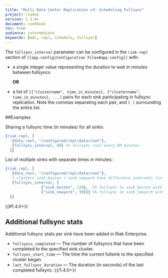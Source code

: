 ```yaml
---
title: "Multi Data Center Replication v3: Scheduling Fullsync"
project: riakee
version: 1.3.0+
document: cookbook
toc: true
audience: intermediate
keywords: [mdc, repl, schedule, fullsync]
---
```


The `fullsync_interval` parameter can be configured in the `riak-repl` section of `[[app.config|Configuration Files#app.config]]` with:

* a single integer value representing the duration to wait *in minutes* between fullsyncs

    **OR**


* a list of `[{"clustername", time_in_minutes}, {"clustername", time_in_minutes}, ...]` pairs for each sink participating in fullsync replication. Note the commas separating each pair, and `[ ]` surrounding the entire list.

##Examples

Sharing a fullsync time (in minutes) for all sinks:

```erlang
{riak_repl, [
   {data_root, "/configured/repl/data/root"},
   {fullsync_interval, 90} %% fullsync runs every 90 minutes
  ]}
```

List of multiple sinks with separate times in minutes:

```erlang
{riak_repl, [
   {data_root, "/configured/repl/data/root"},
   % clusters sink_boston + sink_newyork have difference intervals (in minutes)
   {fullsync_interval, [
                {"sink_boston", 120},  %% fullsync to sink_boston with run every 120 minutes
                {"sink_newyork", 90}]} %% fullsync to sink_newyork with run every 90 minutes
  ]}
```

{{#1.4.0+}}
## Additional fullsync stats

Additional fullsync stats per sink have been added in Riak Enterprise.

* `fullsyncs_completed` &mdash; The number of fullsyncs that have been completed to the specified sink cluster.
* `fullsync_start_time` &mdash; The time the current fullsink to the specified cluster began.
* `last_fullsync_duration` &mdash; The duration (in seconds) of the last completed fullsync.
{{/1.4.0+}}
